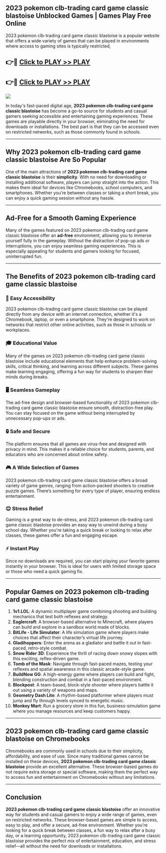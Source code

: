 ## 2023 pokemon clb-trading card game classic blastoise Unblocked Games | Games Play Free Online

2023 pokemon clb-trading card game classic blastoise is a popular website that offers a wide variety of games that can be played in environments where access to gaming sites is typically restricted,


## 👉🔴 [Click to PLAY >> PLAY](http://freeplayer.one?title=2023_pokemon_clb-trading_card_game_classic_blastoise&ref=19D)

## 👉🔴 [Click to PLAY >> PLAY](http://freeplayer.one?title=2023_pokemon_clb-trading_card_game_classic_blastoise&ref=19D)


<a href="http://freeplayer.one?title=2023_pokemon_clb-trading_card_game_classic_blastoise&ref=19D"><img src="https://clearcache.store/games.png"></a>

In today's fast-paced digital age, **2023 pokemon clb-trading card game classic blastoise** has become a go-to source for students and casual gamers seeking accessible and entertaining gaming experiences. These games are playable directly in your browser, eliminating the need for downloads or installations. The best part is that they can be accessed even on restricted networks, such as those commonly found in schools.

---

## **Why 2023 pokemon clb-trading card game classic blastoise Are So Popular**

One of the main attractions of **2023 pokemon clb-trading card game classic blastoise** is their **simplicity**. With no need for downloading or installing additional software, players can jump straight into the action. This makes them ideal for devices like Chromebooks, school computers, and smartphones. Whether you’re between classes or taking a short break, you can enjoy a quick gaming session without any hassle.

---

## **Ad-Free for a Smooth Gaming Experience**

Many of the games featured on 2023 pokemon clb-trading card game classic blastoise offer an **ad-free** environment, allowing you to immerse yourself fully in the gameplay. Without the distraction of pop-up ads or interruptions, you can enjoy seamless gaming experiences. This is especially appealing for students and gamers looking for focused, uninterrupted fun.

---

## **The Benefits of 2023 pokemon clb-trading card game classic blastoise**

### 🚪 **Easy Accessibility**
2023 pokemon clb-trading card game classic blastoise can be played directly from any device with an internet connection, whether it's a Chromebook, laptop, or even a smartphone. They're designed to work on networks that restrict other online activities, such as those in schools or workplaces.

### 🎓 **Educational Value**
Many of the games on 2023 pokemon clb-trading card game classic blastoise include educational elements that help enhance problem-solving skills, critical thinking, and learning across different subjects. These games make learning engaging, offering a fun way for students to sharpen their minds during breaks.

### 🖥️ **Seamless Gameplay**
The ad-free design and browser-based functionality of 2023 pokemon clb-trading card game classic blastoise ensure smooth, distraction-free play. You can stay focused on the game without being interrupted by unnecessary pop-ups or ads.

### 🔒 **Safe and Secure**
The platform ensures that all games are virus-free and designed with privacy in mind. This makes it a reliable choice for students, parents, and educators who are concerned about online safety.

### 🎮 **A Wide Selection of Games**
2023 pokemon clb-trading card game classic blastoise offers a broad variety of game genres, ranging from action-packed shooters to creative puzzle games. There’s something for every type of player, ensuring endless entertainment.

### 😌 **Stress Relief**
Gaming is a great way to de-stress, and 2023 pokemon clb-trading card game classic blastoise provides an easy way to unwind during a busy school day. Whether you're taking a quick break or looking to relax after classes, these games offer a fun and engaging escape.

### ⚡ **Instant Play**
Since no downloads are required, you can start playing your favorite games instantly in your browser. This is ideal for users with limited storage space or those who need a quick gaming fix.

---

## **Popular Games on 2023 pokemon clb-trading card game classic blastoise**

1. **1v1.LOL**: A dynamic multiplayer game combining shooting and building mechanics that test both reflexes and strategy.
2. **Eaglercraft**: A browser-based alternative to Minecraft, where players can build and explore in a sandbox world made of blocks.
3. **BitLife - Life Simulator**: A life simulation game where players make choices that affect their character’s virtual life journey.
4. **Gladihoppers**: Enter the arena as a gladiator and battle it out in fast-paced, retro-style combat.
5. **Snow Rider 3D**: Experience the thrill of racing down snowy slopes with this exciting, reflex-driven game.
6. **Tomb of the Mask**: Navigate through fast-paced mazes, testing your reflexes and spatial awareness in this classic arcade-style game.
7. **BuildNow GG**: A high-energy game where players can build and fight, blending construction and combat in a fast-paced environment.
8. **Blockpost**: A team-based, block-style shooter where players battle it out using a variety of weapons and maps.
9. **Geometry Dash Lite**: A rhythm-based platformer where players must jump and fly through levels synced to energetic music.
10. **Monkey Mart**: Run a grocery store in this fun, business-simulation game where you manage resources and keep customers happy.

---

## **2023 pokemon clb-trading card game classic blastoise on Chromebooks**

Chromebooks are commonly used in schools due to their simplicity, affordability, and ease of use. Since many traditional games cannot be installed on these devices, **2023 pokemon clb-trading card game classic blastoise** provide an excellent alternative. These browser-based games do not require extra storage or special software, making them the perfect way to access fun and entertainment on Chromebooks without any limitations.

---

## **Conclusion**

**2023 pokemon clb-trading card game classic blastoise** offer an innovative way for students and casual gamers to enjoy a wide range of games, even on restricted networks. These browser-based games are simple to access, easy to play, and offer a secure, ad-free environment. Whether you’re looking for a quick break between classes, a fun way to relax after a busy day, or a learning opportunity, 2023 pokemon clb-trading card game classic blastoise provides the perfect mix of entertainment, education, and stress relief—all without the need for downloads or installations.
